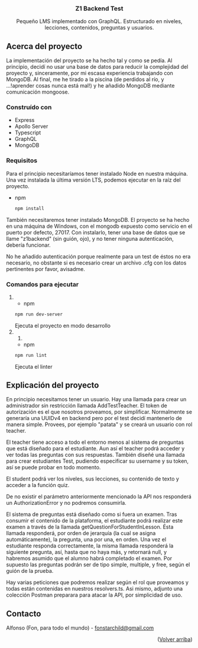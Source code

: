 
<a name="readme-top"></a>

<!-- PROJECT LOGO -->
<br />
<div align="center">
<h3 align="center">Z1 Backend Test</h3>
  <p align="center">
    Pequeño LMS implementado con GraphQL. Estructurado en niveles, lecciones, contenidos, preguntas y usuarios.
  </p>
</div>


## Acerca del proyecto

La implementación del proyecto se ha hecho tal y como se pedía. Al principio, decidí no usar una base de datos para reducir la complejidad del proyecto y, sinceramente, por mi escasa experiencia trabajando con MongoDB. Al final, me he tirado a la piscina (de perdidos al río, y ...!aprender cosas nunca está mal!) y he añadido MongoDB mediante comunicación mongoose. 


### Construído con

* Express
* Apollo Server
* Typescript
* GraphQL
* MongoDB


### Requisitos

Para el principio necesitaríamos tener instalado Node en nuestra máquina. Una vez instalada la última versión LTS, podemos ejecutar en la raíz del proyecto.

* npm
  ```sh
  npm install 
  ```

También necesitaremos tener instalado MongoDB. El proyecto se ha hecho en una máquina de Windows, con el mongodb expuesto como servicio en el puerto por defecto, 27017. Con instalarlo, tener una base de datos que se llame "z1backend" (sin guión, ojo), y no tener ninguna autenticación, debería funcionar.

No he añadido autenticación porque realmente para un test de éstos no era necesario, no obstante si es necesario crear un archivo .cfg con los datos pertinentes por favor, avisadme.

### Comandos para ejecutar

1. 
    * npm
    ```sh
    npm run dev-server 
    ```
    Ejecuta el proyecto en modo desarrollo
2. 1. 
    * npm
    ```sh
    npm run lint 
    ```
    Ejecuta el linter


## Explicación del proyecto

En principio necesitamos tener un usuario. Hay una llamada para crear un administrador sin restricción llamada AddTestTeacher. El token de autorización es el que nosotros proveamos, por simplificar. Normalmente se generaría una UUIDv4 en backend pero por el test decidí mantenerlo de manera simple. Provees, por ejemplo "patata" y se creará un usuario con rol teacher.

El teacher tiene acceso a todo el entorno menos al sistema de preguntas que está diseñado para el estudiante. Aun así el teacher podrá acceder y ver todas las preguntas con sus respuestas. También diseñé una llamada para crear estudiantes Test, pudiendo especificar su username y su token, así se puede probar en todo momento.

El student podrá ver los niveles, sus lecciones, su contenido de texto y acceder a la función quiz.

De no existir el parámetro anteriormente mencionado la API nos responderá un AuthorizationError y no podremos consumirla.

El sistema de preguntas está diseñado como si fuera un examen. Tras consumir el contenido de la plataforma, el estudiante podrá realizar este examen a través de la llamada getQuestionForStudentInLesson. Ésta llamada responderá, por orden de jerarquía (la cual se asigna automáticamente), la pregunta, una por una, en orden. Una vez el estudiante responda correctamente, la misma llamada responderá la siguiente pregunta, así, hasta que no haya más, y retornará null, y habremos asumido que el alumno habrá completado el examen. Por supuesto las preguntas podrán ser de tipo simple, multiple, y free, según el guión de la prueba.

Hay varias peticiones que podremos realizar según el rol que proveamos y todas están contenidas en nuestros resolvers.ts. Asi mismo, adjunto una colección Postman preparara para atacar la API, por simplicidad de uso.



## Contacto

Alfonso (Fon, para todo el mundo) - fonstarchild@gmail.com

<p align="right">(<a href="#readme-top">Volver arriba</a>)</p>


